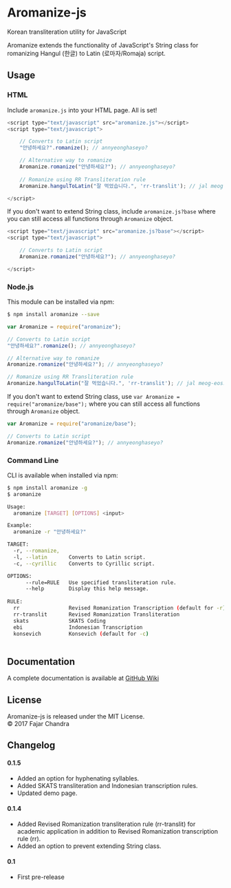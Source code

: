 # Aromanize-js

Korean transliteration utility for JavaScript

Aromanize extends the functionality of JavaScript's String class for romanizing Hangul (한글) to Latin (로마자/Romaja) script.

## Usage

### HTML

Include `aromanize.js` into your HTML page. All is set!

```js
<script type="text/javascript" src="aromanize.js"></script>
<script type="text/javascript">

	// Converts to Latin script
	"안녕하세요?".romanize(); // annyeonghaseyo?

	// Alternative way to romanize
	Aromanize.romanize("안녕하세요?"); // annyeonghaseyo?
	
	// Romanize using RR Transliteration rule
	Aromanize.hangulToLatin("잘 먹었습니다.", 'rr-translit'); // jal meog-eoss-seubnida.

</script>
```

If you don't want to extend String class, include `aromanize.js?base` where you can still access all functions through `Aromanize` object.

```js
<script type="text/javascript" src="aromanize.js?base"></script>
<script type="text/javascript">

	// Converts to Latin script
	Aromanize.romanize("안녕하세요?"); // annyeonghaseyo?

</script>
```

### Node.js

This module can be installed via npm:

```sh
$ npm install aromanize --save
```

```js
var Aromanize = require("aromanize");

// Converts to Latin script
"안녕하세요?".romanize(); // annyeonghaseyo?

// Alternative way to romanize
Aromanize.romanize("안녕하세요?"); // annyeonghaseyo?

// Romanize using RR Transliteration rule
Aromanize.hangulToLatin("잘 먹었습니다.", 'rr-translit'); // jal meog-eoss-seubnida.
```

If you don't want to extend String class, use `var Aromanize = require("aromanize/base");` where you can still access all functions through `Aromanize` object.

```js
var Aromanize = require("aromanize/base");

// Converts to Latin script
Aromanize.romanize("안녕하세요?"); // annyeonghaseyo?
```

### Command Line

CLI is available when installed via npm:

```sh
$ npm install aromanize -g
$ aromanize

Usage:
  aromanize [TARGET] [OPTIONS] <input>

Example:
  aromanize -r "안녕하세요?"

TARGET:
  -r, --romanize,   
  -l, --latin       Converts to Latin script.
  -c, --cyrillic    Converts to Cyrillic script.

OPTIONS:
      --rule=RULE   Use specified transliteration rule.
      --help        Display this help message.
      
RULE:
  rr                Revised Romanization Transcription (default for -r)
  rr-translit       Revised Romanization Transliteration
  skats             SKATS Coding
  ebi               Indonesian Transcription
  konsevich         Konsevich (default for -c)
		
```

## Documentation

A complete documentation is available at [GitHub Wiki](https://github.com/fujaru/aromanize-js/wiki)

## License

Aromanize-js is released under the MIT License.<br />
&copy; 2017 Fajar Chandra

## Changelog

#### 0.1.5

* Added an option for hyphenating syllables.
* Added SKATS transliteration and Indonesian transcription rules.
* Updated demo page.

#### 0.1.4

* Added Revised Romanization transliteration rule (rr-translit) for academic application in addition to Revised Romanization transcription rule (rr).
* Added an option to prevent extending String class.

#### 0.1

* First pre-release
